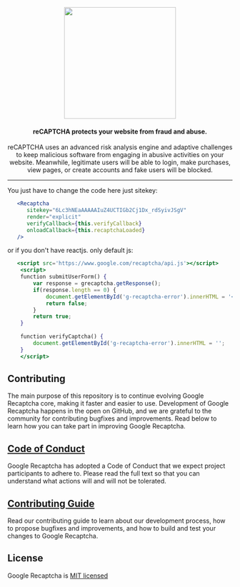 <p align="center"><img src="https://www.google.com/recaptcha/about/images/google-reCAPTCHA.svg" alt="" width="250" /></p>
<h4 align="center">reCAPTCHA protects your website from fraud and abuse.</h4>
<p align="center">reCAPTCHA uses an advanced risk analysis engine and adaptive challenges to keep malicious software from engaging in abusive activities on your website. Meanwhile, legitimate users will be able to login, make purchases, view pages, or create accounts and fake users will be blocked.</p>

<hr/>

You just have to change the code here just sitekey:

```jsx
   <Recaptcha
      sitekey="6Lc3hNEaAAAAAIuZ4UCTIGb2Cj1Dx_rdSyivJSgV"
      render="explicit"
      verifyCallback={this.verifyCallback}
      onloadCallback={this.recaptchaLoaded}
   />
```

or if you don't have reactjs. only default js:

```jsx
   <script src='https://www.google.com/recaptcha/api.js'></script>
    <script>
    function submitUserForm() {
        var response = grecaptcha.getResponse();
        if(response.length == 0) {
            document.getElementById('g-recaptcha-error').innerHTML = '<span style="color:red;">This field is required.</span>';
            return false;
        }
        return true;
    }
     
    function verifyCaptcha() {
        document.getElementById('g-recaptcha-error').innerHTML = '';
    }
    </script>
```


## Contributing

The main purpose of this repository is to continue evolving Google Recaptcha core, making it faster and easier to use. Development of Google Recaptcha happens in the open on GitHub, and we are grateful to the community for contributing bugfixes and improvements. Read below to learn how you can take part in improving Google Recaptcha.

## [Code of Conduct](CODE_OF_CONDUCT.md)

Google Recaptcha has adopted a Code of Conduct that we expect project participants to adhere to. Please read the full text so that you can understand what actions will and will not be tolerated.

## [Contributing Guide](CONTRIBUTING.md)

Read our contributing guide to learn about our development process, how to propose bugfixes and improvements, and how to build and test your changes to Google Recaptcha.

## License

Google Recaptcha is [MIT licensed](LICENSE)

